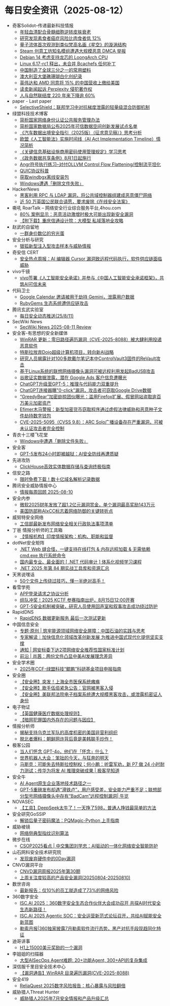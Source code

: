 # 每日安全资讯（2025-08-12）

- 奇客Solidot–传递最新科技情报
  - [年轻血清配合骨髓细胞逆转皮肤衰老](https://www.solidot.org/story?sid=82016)
  - [研究发现素食者癌症风险比肉食者低 12%](https://www.solidot.org/story?sid=82015)
  - [量子流体首次观测到类似梵高名画《星空》的漩涡结构](https://www.solidot.org/story?sid=82014)
  - [Steam 创意工坊知名模组遭遇大规模恶意 DMCA 举报](https://www.solidot.org/story?sid=82013)
  - [Debian 14 考虑支持龙芯的 LoongArch CPU](https://www.solidot.org/story?sid=82012)
  - [Linux 6.17-rc1 释出，未合并 Bcachefs 任何补丁](https://www.solidot.org/story?sid=82011)
  - [中国制造了全球三分之一的常用塑料](https://www.solidot.org/story?sid=82010)
  - [澳大利亚大堡礁珊瑚白化创纪录](https://www.solidot.org/story?sid=82009)
  - [英伟达和 AMD 同意将 15% 的中国营收上缴给美国](https://www.solidot.org/story?sid=82008)
  - [读卖新闻起诉 Perplexity 侵犯著作权](https://www.solidot.org/story?sid=82006)
  - [人与自然联结度 220 年来下降逾 60%](https://www.solidot.org/story?sid=82005)
- paper - Last paper
  - [SelectiveShield：联邦学习中对抗梯度泄露的轻量级混合防御机制](https://paper.seebug.org/3353/)
- 绿盟科技技术博客
  - [简析国家网络身份认证公共服务管理办法](https://blog.nsfocus.net/%e7%ae%80%e6%9e%90%e5%9b%bd%e5%ae%b6%e7%bd%91%e7%bb%9c%e8%ba%ab%e4%bb%bd%e8%ae%a4%e8%af%81%e5%85%ac%e5%85%b1%e6%9c%8d%e5%8a%a1%e7%ae%a1%e7%90%86%e5%8a%9e%e6%b3%95/)
  - [简析国家数据局公布2025年可信数据空间创新发展试点名单](https://blog.nsfocus.net/%e7%ae%80%e6%9e%90%e5%9b%bd%e5%ae%b6%e6%95%b0%e6%8d%ae%e5%b1%80%e5%85%ac%e5%b8%832025%e5%b9%b4%e5%8f%af%e4%bf%a1%e6%95%b0%e6%8d%ae%e7%a9%ba%e9%97%b4%e5%88%9b%e6%96%b0%e5%8f%91%e5%b1%95%e8%af%95/)
  - [《汽车数据出境安全指引（2025版）（征求意见稿）》思考分析](https://blog.nsfocus.net/%e3%80%8a%e6%b1%bd%e8%bd%a6%e6%95%b0%e6%8d%ae%e5%87%ba%e5%a2%83%e5%ae%89%e5%85%a8%e6%8c%87%e5%bc%95%ef%bc%882025%e7%89%88%ef%bc%89%ef%bc%88%e5%be%81%e6%b1%82%e6%84%8f%e8%a7%81%e7%a8%bf%ef%bc%89/)
  - [欧盟《人工智能法》实施时间线（AI Act Implementation Timeline）情况简析](https://blog.nsfocus.net/%e6%ac%a7%e7%9b%9f%e3%80%8a%e4%ba%ba%e5%b7%a5%e6%99%ba%e8%83%bd%e6%b3%95%e3%80%8b%e5%ae%9e%e6%96%bd%e6%97%b6%e9%97%b4%e7%ba%bf%ef%bc%88ai-act-implementation-timeline%ef%bc%89%e6%83%85%e5%86%b5/)
  - [《关键信息基础设施商用密码使用管理规定》学习思考](https://blog.nsfocus.net/%e3%80%8a%e5%85%b3%e9%94%ae%e4%bf%a1%e6%81%af%e5%9f%ba%e7%a1%80%e8%ae%be%e6%96%bd%e5%95%86%e7%94%a8%e5%af%86%e7%a0%81%e4%bd%bf%e7%94%a8%e7%ae%a1%e7%90%86%e8%a7%84%e5%ae%9a%e3%80%8b%e5%ad%a6%e4%b9%a0/)
  - [《政务数据共享条例》8月1日起施行](https://blog.nsfocus.net/%e3%80%8a%e6%94%bf%e5%8a%a1%e6%95%b0%e6%8d%ae%e5%85%b1%e4%ba%ab%e6%9d%a1%e4%be%8b%e3%80%8b8%e6%9c%881%e6%97%a5%e8%b5%b7%e6%96%bd%e8%a1%8c/)
  - [Angr符号执行练习–对付OLLVM Control Flow Flattening/控制流平坦化](https://blog.nsfocus.net/angr%e7%ac%a6%e5%8f%b7%e6%89%a7%e8%a1%8c%e7%bb%83%e4%b9%a0-%e5%af%b9%e4%bb%98ollvm-control-flow-flattening-%e6%8e%a7%e5%88%b6%e6%b5%81%e5%b9%b3%e5%9d%a6%e5%8c%96/)
  - [QUIC协议科普](https://blog.nsfocus.net/quic%e5%8d%8f%e8%ae%ae%e7%a7%91%e6%99%ae/)
  - [获取windbgx离线安装包](https://blog.nsfocus.net/%e8%8e%b7%e5%8f%96windbgx%e7%a6%bb%e7%ba%bf%e5%ae%89%e8%a3%85%e5%8c%85/)
  - [Windows遭遇「删除文件失败」](https://blog.nsfocus.net/windows-5/)
- HackerNews
  - [黑客利用 RPC 与 LDAP 漏洞，将公共域控制器组建成恶意僵尸网络​](https://hackernews.cc/archives/60180)
  - [近 50 万英国公民联合请愿，要求废除《在线安全法案》](https://hackernews.cc/archives/60178)
- 嘶吼 RoarTalk – 网络安全行业综合服务平台,4hou.com
  - [80% 案例显示：恶意活动激增时极大可能出现新安全漏洞](https://www.4hou.com/posts/2XmK)
  - [【附下载】重庆信通设计院：大模型 私域落地全攻略](https://www.4hou.com/posts/qo42)
- 赵武的自留地
  - [一群身价数亿的穷光蛋](https://mp.weixin.qq.com/s?__biz=MjM5NDQ5NjM5NQ==&mid=2651626431&idx=1&sn=64878d1c095ef412fdf0bb1bf5c58c1d)
- 安全分析与研究
  - [银狐新型注入型攻击样本与威胁情报](https://mp.weixin.qq.com/s?__biz=MzA4ODEyODA3MQ==&mid=2247493165&idx=1&sn=787562d0fd87d5fd8f1267a4fb57fcc1)
- 奇安信 CERT
  - [安全热点周报：AI 编辑器 Cursor 漏洞致远程代码执行，软件供应链面临威胁](https://mp.weixin.qq.com/s?__biz=MzU5NDgxODU1MQ==&mid=2247503769&idx=1&sn=f6d7391cbf47b90775ba7517271f948c)
- vivo千镜
  - [vivo签署《人工智能安全承诺》并参与《中国人工智能安全承诺框架》，共筑AI可信未来](https://mp.weixin.qq.com/s?__biz=MzI0Njg4NzE3MQ==&mid=2247492180&idx=1&sn=04b8e5dbe38b793d8700c84454217107)
- 代码卫士
  - [Google Calendar 邀请被用于劫持 Gemini，泄露用户数据](https://mp.weixin.qq.com/s?__biz=MzI2NTg4OTc5Nw==&mid=2247523771&idx=1&sn=202844570d8eb4bdbaf371dc692e7896)
  - [RubyGems 生态系统遭供应链攻击](https://mp.weixin.qq.com/s?__biz=MzI2NTg4OTc5Nw==&mid=2247523771&idx=2&sn=5f9142f7ea3b0ae81a5cf2c382a83ba1)
- 腾讯玄武实验室
  - [每日安全动态推送(25/8/11)](https://mp.weixin.qq.com/s?__biz=MzA5NDYyNDI0MA==&mid=2651960179&idx=1&sn=02f11b9a464c766dba2b1130fb64ad1b)
- SecWiki News
  - [SecWiki News 2025-08-11 Review](http://www.sec-wiki.com/?2025-08-11)
- 安全客-有思想的安全新媒体
  - [WinRAR 更新：零日路径遍历漏洞（CVE-2025-8088）被大肆利用投递恶意软件](https://www.anquanke.com/post/id/311109)
  - [特斯拉放弃Dojo超级计算机项目，转向新AI战略](https://www.anquanke.com/post/id/311077)
  - [研究人员揭露针对100多款戴尔笔记本中ControlVault3固件的ReVault攻击](https://www.anquanke.com/post/id/311070)
  - [基于Linux系统的联想网络摄像头漏洞可被远程利用发起BadUSB攻击](https://www.anquanke.com/post/id/311064)
  - [谷歌证实数据泄露，潜在 Google Ads 客户信息遭曝光](https://www.anquanke.com/post/id/311061)
  - [ChatGPT升级至GPT-5：推理与代码能力双重提升](https://www.anquanke.com/post/id/311082)
  - [ChatGPT连接器曝"0-click"漏洞，攻击者可窃取Google Drive数据](https://www.anquanke.com/post/id/311088)
  - [“GreedyBear”加密劫掠团伙曝光：滥用Firefox扩展、假冒网站盗取逾百万美元加密资产](https://www.anquanke.com/post/id/311041)
  - [Efimer木马警报：新型加密货币窃取程序通过虚假法律威胁和恶意种子文件劫持数字钱包](https://www.anquanke.com/post/id/311036)
  - [CVE-2025-5095（CVSS 9.8）：ARC Solo广播设备存在严重漏洞，可被未认证攻击者完全控制](https://www.anquanke.com/post/id/311030)
- 青衣十三楼飞花堂
  - [Windows中遭遇「删除文件失败」](https://mp.weixin.qq.com/s?__biz=MzUzMjQyMDE3Ng==&mid=2247488487&idx=1&sn=63a6033310489ae60ddefaee02ddb954)
- 安全客
  - [GPT-5发布24小时即被越狱：AI安全防线再遭质疑](https://mp.weixin.qq.com/s?__biz=MzA5ODA0NDE2MA==&mid=2649788913&idx=1&sn=b2f53de178e1e7b45481e54b4794dfdb)
- 先进攻防
  - [ClickHouse高效实体数据存储与查询终极指南](https://mp.weixin.qq.com/s?__biz=MzI1MDA1MjcxMw==&mid=2649908672&idx=1&sn=c95b4d6b7b61af2e443ac54d2153a13d)
- 信安之路
  - [限时免费下载！数十亿域名解析记录数据](https://mp.weixin.qq.com/s?__biz=MzI5MDQ2NjExOQ==&mid=2247500016&idx=1&sn=90193331dd52c7df02452f936f74ea6e)
- 腾讯安全威胁情报中心
  - [情报每周回顾 2025-08-10](https://mp.weixin.qq.com/s?__biz=MzI5ODk3OTM1Ng==&mid=2247510702&idx=1&sn=faf47000a5f29c0d0b85dc7b7045eeb7)
- 安全内参
  - [微软2025财年发放了超1.2亿元漏洞赏金，单个漏洞最高奖励143万元](https://mp.weixin.qq.com/s?__biz=MzI4NDY2MDMwMw==&mid=2247514820&idx=1&sn=3d427152300194dd252c1c51ba218fb7)
  - [美国防部称AIxCC标志着网络防御的关键转折点](https://mp.weixin.qq.com/s?__biz=MzI4NDY2MDMwMw==&mid=2247514820&idx=2&sn=515465d945a0b51072afe02adc8e1787)
- 威努特安全网络
  - [工信部最新发布网络安全相关行政执法事项清单](https://mp.weixin.qq.com/s?__biz=MzAwNTgyODU3NQ==&mid=2651134706&idx=1&sn=6b1e7f8455547ab819c82bee4204b0b9)
- 丁爸 情报分析师的工具箱
  - [【情报机构】印度情报架构：机构、职能和监督](https://mp.weixin.qq.com/s?__biz=MzI2MTE0NTE3Mw==&mid=2651151512&idx=1&sn=ca642b68287211dd1c13536345b98c5e)
- dotNet安全矩阵
  - [.NET Web 缝合怪，一键支持在线打包 & 内存远程加载 & 无需依赖 cmd.exe 执行系统命令](https://mp.weixin.qq.com/s?__biz=MzUyOTc3NTQ5MA==&mid=2247500276&idx=1&sn=5f4e0c70e2a2f51dcfeb634ca37127f0)
  - [国内最专业、最全面的 [ .NET 代码审计 ] 体系化视频学习课程](https://mp.weixin.qq.com/s?__biz=MzUyOTc3NTQ5MA==&mid=2247500276&idx=2&sn=a8528751d679f66cef50268cba404e03)
  - [.NET 2025 年第 84 期实战工具库和资源汇总](https://mp.weixin.qq.com/s?__biz=MzUyOTc3NTQ5MA==&mid=2247500276&idx=3&sn=8280d659027336aa0dc153be20a92181)
- 天黑说嘿话
  - [50个文件上传绕过技巧，懂一半绝对高手！](https://mp.weixin.qq.com/s?__biz=MzI5NTQ5MTAzMA==&mid=2247484560&idx=1&sn=f662dcf67d09a79337f2d375feea0e8d)
- 看雪学苑
  - [APP登录请求之协议分析](https://mp.weixin.qq.com/s?__biz=MjM5NTc2MDYxMw==&mid=2458598456&idx=1&sn=077e930f49993a71483a18a915e3909b)
  - [组队冲奖！2025 KCTF 参赛指南出炉，8月15日12:00开赛](https://mp.weixin.qq.com/s?__biz=MjM5NTc2MDYxMw==&mid=2458598456&idx=2&sn=32e68381b5b6f400499463c6b09bdcbc)
  - [GPT-5安全机制被突破，研究人员使用回声室和叙事攻击成功绕过防护](https://mp.weixin.qq.com/s?__biz=MjM5NTc2MDYxMw==&mid=2458598456&idx=3&sn=30627bfda73444a820c21a46eb0ca4ff)
- RapidDNS
  - [RapidDNS 数据更新服务 最后一次测试更新](https://mp.weixin.qq.com/s?__biz=Mzg4NDU0ODMxOQ==&mid=2247485823&idx=1&sn=6c4ab465993fcdf4460dbb27432afa2b)
- 中国信息安全
  - [专题·原创 | 筑牢能源领域网络安全屏障：中国石油的实践与思考](https://mp.weixin.qq.com/s?__biz=MzA5MzE5MDAzOA==&mid=2664247347&idx=1&sn=218600a0f8e7b3f3bcd0dcde04fde3ee)
  - [专家解读｜加快信息化领域改革创新发展 为推进中国式现代化提供坚实支撑](https://mp.weixin.qq.com/s?__biz=MzA5MzE5MDAzOA==&mid=2664247347&idx=2&sn=59ac96c01aa0be620dd733209a221b00)
  - [通知 | 网安标委下达2项网络安全推荐性国家标准计划](https://mp.weixin.qq.com/s?__biz=MzA5MzE5MDAzOA==&mid=2664247347&idx=3&sn=1c47e5f57ae8e1c852ca0c747f190376)
  - [前沿 | 肖茜：两份文件凸显中美AI发展理念差异](https://mp.weixin.qq.com/s?__biz=MzA5MzE5MDAzOA==&mid=2664247347&idx=4&sn=6e1db5d66e7feede612298f697924eb5)
- 安全学术圈
  - [2025年CCF-绿盟科技“鲲鹏”科研基金项目申报指南](https://mp.weixin.qq.com/s?__biz=MzU5MTM5MTQ2MA==&mid=2247493329&idx=1&sn=015b76d103270ff39173591ee553bca5)
- 安全圈
  - [【安全圈】突发！上海全市医保系统瘫痪](https://mp.weixin.qq.com/s?__biz=MzIzMzE4NDU1OQ==&mid=2652071098&idx=1&sn=c799817d475b66a269ae6ad7fff0bf1c)
  - [【安全圈】歌手伍佰紧急公告：官网被黑客入侵](https://mp.weixin.qq.com/s?__biz=MzIzMzE4NDU1OQ==&mid=2652071098&idx=2&sn=d333ae983138abe4aa57a5b3eecd153e)
  - [【安全圈】美联邦法院电子档案系统遭大规模黑客攻击，或泄露机密证人身份](https://mp.weixin.qq.com/s?__biz=MzIzMzE4NDU1OQ==&mid=2652071098&idx=3&sn=67c706faad15406f0171eab099a2c5bf)
- 电子物证
  - [【英国健康医疗数据处理规则】](https://mp.weixin.qq.com/s?__biz=MzAwNDcwMDgzMA==&mid=2651048567&idx=1&sn=f89cc985e22797068cb866b660138f5a)
  - [【暗网犯罪国内外存在的问题与因应】](https://mp.weixin.qq.com/s?__biz=MzAwNDcwMDgzMA==&mid=2651048567&idx=2&sn=3831b86d2aeef6af7a4b3376b895396f)
- 情报分析师
  - [揭秘支持乌克兰军队的高度机密的美国非营利组织](https://mp.weixin.qq.com/s?__biz=MzA3Mjc1MTkwOA==&mid=2650561887&idx=1&sn=1c5fbf7b822eb51e909bb432491deebe)
  - [脱北者爆料：朝鲜网诈背后竟是美韩联手炒作！](https://mp.weixin.qq.com/s?__biz=MzA3Mjc1MTkwOA==&mid=2650561887&idx=2&sn=b4b0750f8d631f0c1219b848ef9bc986)
- 极客公园
  - [当人们怀念 GPT-4o，他们在「怀念」什么？](https://mp.weixin.qq.com/s?__biz=MTMwNDMwODQ0MQ==&mid=2653084625&idx=1&sn=adc4b5c926f15c05e8a914b4658081b9)
  - [世界机器人大会：笨拙的今天，与狂奔的明天](https://mp.weixin.qq.com/s?__biz=MTMwNDMwODQ0MQ==&mid=2653084569&idx=1&sn=abf2497af0f50cdd370529ddc06a2cf2)
  - [马斯克：可能失去特斯拉控制权；何小鹏：听雷军劝，新 P7 做 24 小时耐力测试；传华为将发 AI 推理突破成果 | 极客早知道](https://mp.weixin.qq.com/s?__biz=MTMwNDMwODQ0MQ==&mid=2653084509&idx=1&sn=fc33cfa914ca654925f3808b045ca87a)
- 安全牛
  - [AI Agent原生企业落地技术路径之一](https://mp.weixin.qq.com/s?__biz=MjM5Njc3NjM4MA==&mid=2651138272&idx=1&sn=83a3b005db223341620730bf1e2f51a0)
  - [GPT-5重磅发布却遇“滑铁卢”，用户感受差，安全能力严重不足；联想部分型号网络摄像头中存有“BadCam”远程控制漏洞| 牛览](https://mp.weixin.qq.com/s?__biz=MjM5Njc3NjM4MA==&mid=2651138272&idx=2&sn=38363e9cb0a08878e53ec5f7008bc9be)
- NOVASEC
  - [【工具】DeepSeek太牛了！一天挣了598，普通人挣钱最简单的方法](https://mp.weixin.qq.com/s?__biz=MzUzODU3ODA0MA==&mid=2247490752&idx=1&sn=adb8cc683cf0421a3ab3c8f83dd49375)
- 安全研究GoSSIP
  - [解锁后量子密码魔法：PQMagic-Python 上手指南](https://mp.weixin.qq.com/s?__biz=Mzg5ODUxMzg0Ng==&mid=2247500541&idx=1&sn=314abb83684cefc51beb9ecc83dac8ae)
- 威胁棱镜
  - [网络侧典型指纹识别算法](https://mp.weixin.qq.com/s?__biz=MzkyMzE5ODExNQ==&mid=2247487866&idx=1&sn=5f86c8bfb155d8a482fead07c079df7c)
- 微步在线
  - [CSOP2025看点 | 中交集团刘学忠：AI驱动的一体化网络安全智能防护](https://mp.weixin.qq.com/s?__biz=MzI5NjA0NjI5MQ==&mid=2650184422&idx=1&sn=7b1a17aa929faa73953859ae9f14b682)
- 山石网科安全技术研究院
  - [发现废弃硬件中的0Day漏洞](https://mp.weixin.qq.com/s?__biz=MzUzMDUxNTE1Mw==&mid=2247512597&idx=1&sn=0a7b543b616720275a771dd7a24aaa4b)
- CNVD漏洞平台
  - [CNVD漏洞周报2025年第30期](https://mp.weixin.qq.com/s?__biz=MzU3ODM2NTg2Mg==&mid=2247496213&idx=1&sn=4f18303591ad20120bf0bb77a60cf801)
  - [上周关注度较高的产品安全漏洞(20250804-20250810)](https://mp.weixin.qq.com/s?__biz=MzU3ODM2NTg2Mg==&mid=2247496213&idx=2&sn=51a77ac2248dc327d0b5184f5b7b1442)
- 数世咨询
  - [最新报告：仅10%的员工就造成了73%的网络风险](https://mp.weixin.qq.com/s?__biz=MzkxNzA3MTgyNg==&mid=2247539843&idx=1&sn=edfa3ce5eabf9e7cfcdc62806e55a377)
- 360数字安全
  - [ISC.AI 2025：360数字安全生态合作伙伴大会成功召开 共探AI时代安全生态新路径！](https://mp.weixin.qq.com/s?__biz=MzA4MTg0MDQ4Nw==&mid=2247581560&idx=1&sn=9156564369cdf266351afb04db6492f7)
  - [ISC.AI 2025 Agentic SOC：安全运营新范式论坛召开，共绘AI赋能安全新蓝图](https://mp.weixin.qq.com/s?__biz=MzA4MTg0MDQ4Nw==&mid=2247581560&idx=2&sn=fe92a4cfd32709a908ee9070976bb6ab)
  - [勒索月报|360独家披露7月勒索软件流行态势，黑产对抗手段现趋同化特征](https://mp.weixin.qq.com/s?__biz=MzA4MTg0MDQ4Nw==&mid=2247581560&idx=3&sn=666f9de302fe77abfd92206a1d3acd45)
- 迪哥讲事
  - [H1上15000美元奖励的一个漏洞](https://mp.weixin.qq.com/s?__biz=MzIzMTIzNTM0MA==&mid=2247498025&idx=1&sn=c6221ce014576cac8edd8a4db67ae347)
- 李姐姐的扫描器
  - [大型AISecOps Agent难题: 20+功能Agent, 300+API的复杂集成](https://mp.weixin.qq.com/s?__biz=MzkyNjM0MjQ2Mw==&mid=2247483808&idx=1&sn=2e6ecc30ce3fff61e73b6ec2266707e1)
- 深信服千里目安全技术中心
  - [【漏洞通告】WinRAR 目录遍历漏洞(CVE-2025-8088)](https://mp.weixin.qq.com/s?__biz=Mzg2NjgzNjA5NQ==&mid=2247524487&idx=1&sn=1715268ae74041049ca916f2777014a9)
- 安全419
  - [ReliaQuest 2025数字风险报告：核心暴露与风险翻倍](https://mp.weixin.qq.com/s?__biz=MzUyMDQ4OTkyMg==&mid=2247549425&idx=1&sn=53e213c341020ed9054e5287e338ae83)
- 威胁猎人Threat Hunter
  - [威胁猎人2025年7月安全情报和产品升级汇总](https://mp.weixin.qq.com/s?__biz=MzI3NDY3NDUxNg==&mid=2247501249&idx=1&sn=2c77a82ba683bf130d7080ccaaed76d1)
